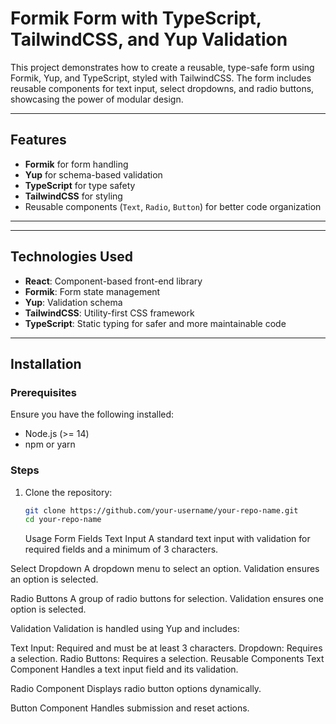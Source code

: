 # Formik Form with TypeScript, TailwindCSS, and Yup Validation

This project demonstrates how to create a reusable, type-safe form using Formik, Yup, and TypeScript, styled with TailwindCSS. The form includes reusable components for text input, select dropdowns, and radio buttons, showcasing the power of modular design.

---

## Features

- **Formik** for form handling
- **Yup** for schema-based validation
- **TypeScript** for type safety
- **TailwindCSS** for styling
- Reusable components (`Text`, `Radio`, `Button`) for better code organization

---

---

## Technologies Used

- **React**: Component-based front-end library
- **Formik**: Form state management
- **Yup**: Validation schema
- **TailwindCSS**: Utility-first CSS framework
- **TypeScript**: Static typing for safer and more maintainable code

---

## Installation

### Prerequisites

Ensure you have the following installed:

- Node.js (>= 14)
- npm or yarn

### Steps

1. Clone the repository:
   ```bash
   git clone https://github.com/your-username/your-repo-name.git
   cd your-repo-name
   ```
   Usage
   Form Fields
   Text Input
   A standard text input with validation for required fields and a minimum of 3 characters.

Select Dropdown
A dropdown menu to select an option. Validation ensures an option is selected.

Radio Buttons
A group of radio buttons for selection. Validation ensures one option is selected.

Validation
Validation is handled using Yup and includes:

Text Input: Required and must be at least 3 characters.
Dropdown: Requires a selection.
Radio Buttons: Requires a selection.
Reusable Components
Text Component
Handles a text input field and its validation.

Radio Component
Displays radio button options dynamically.

Button Component
Handles submission and reset actions.
